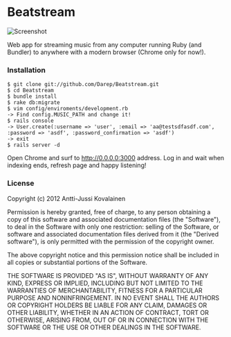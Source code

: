 # Beatstream #

![Screenshot](http://i.imgur.com/oRGwu.png)

Web app for streaming music from any computer running Ruby (and Bundler) to anywhere with a modern browser (Chrome only for now!).

### Installation

    $ git clone git://github.com/Darep/Beatstream.git
    $ cd Beatstream
    $ bundle install
    $ rake db:migrate
    $ vim config/enviroments/development.rb
    -> Find config.MUSIC_PATH and change it!
    $ rails console
    -> User.create(:username => 'user', :email => 'aa@testsdfasdf.com', :password => 'asdf', :password_confirmation => 'asdf')
    -> exit
    $ rails server -d 
    
Open Chrome and surf to http://0.0.0.0:3000 address. Log in and wait when indexing ends, refresh page and happy listening!


### License

Copyright (c) 2012 Antti-Jussi Kovalainen

Permission is hereby granted, free of charge, to any person obtaining
a copy of this software and associated documentation files (the
"Software"), to deal in the Software with only one restriction: selling
of the Software, or software and associated documentation files derived from it (the
"Derived software"), is only permitted with the
permission of the copyright owner.

The above copyright notice and this permission notice shall be included
in all copies or substantial portions of the Software.

THE SOFTWARE IS PROVIDED "AS IS", WITHOUT WARRANTY OF ANY KIND,
EXPRESS OR IMPLIED, INCLUDING BUT NOT LIMITED TO THE WARRANTIES OF
MERCHANTABILITY, FITNESS FOR A PARTICULAR PURPOSE AND NONINFRINGEMENT.
IN NO EVENT SHALL THE AUTHORS OR COPYRIGHT HOLDERS BE LIABLE FOR ANY
CLAIM, DAMAGES OR OTHER LIABILITY, WHETHER IN AN ACTION OF CONTRACT,
TORT OR OTHERWISE, ARISING FROM, OUT OF OR IN CONNECTION WITH THE
SOFTWARE OR THE USE OR OTHER DEALINGS IN THE SOFTWARE.
